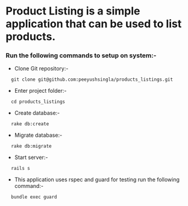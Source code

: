 # Product Listing is a simple application that can be used to list products.
### Run the following commands to setup on system:-

* Clone Git repository:-
``` shell
  git clone git@github.com:peeyushsingla/products_listings.git
```
* Enter project folder:-
``` shell
  cd products_listings
```

* Create database:-
``` shell
  rake db:create
```

* Migrate database:-
``` shell
  rake db:migrate
```
* Start server:-
``` shell
  rails s
```
 * This application uses rspec and guard for testing run the following command:-
``` shell
  bundle exec guard
```
